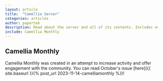 ```yaml
---
layout: article
title:  "Camellia Server"
categories: articles
author: papertek
description: Read about the server and all of its contents. Includes events, history and more!
include: Camellia Monthly
---
```


## Camellia Monthly

Camellia Monthly was created in an attempt to increase activity and offer engagement with the community. You can read October's issue [here]({{ site.baseurl }}{% post_url 2023-11-14-camelliamonthly %})!

